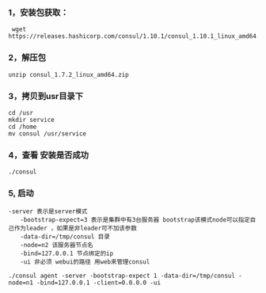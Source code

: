### 1，安装包获取：

```
 wget https://releases.hashicorp.com/consul/1.10.1/consul_1.10.1_linux_amd64.zip
```

### 2，解压包

```
unzip consul_1.7.2_linux_amd64.zip
```

### 3，拷贝到usr目录下

```
cd /usr
mkdir service
cd /home
mv consul /usr/service
```

### 4，查看 安装是否成功

```
./consul
```

### 5,  启动

```
-server 表示是server模式
　　-bootstrap-expect=3 表示是集群中有3台服务器 bootstrap该模式node可以指定自己作为leader ，如果是非leader可不加该参数
　　-data-dir=/tmp/consul 目录
　　-node=n2 该服务器节点名
　　-bind=127.0.0.1 节点绑定的ip
　　-ui 非必须 webui的路径 用web来管理consul
```

```
./consul agent -server -bootstrap-expect 1 -data-dir=/tmp/consul -node=n1 -bind=127.0.0.1 -client=0.0.0.0 -ui
```


